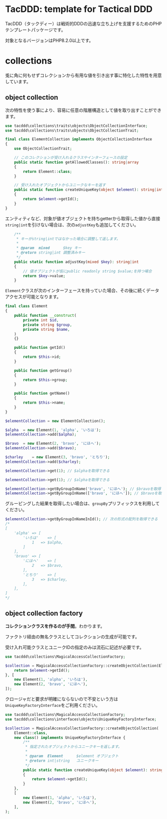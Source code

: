 # TacDDD: template for Tactical DDD

TacDDD（タックディー）は戦術的DDDの迅速な立ち上げを支援するためのPHPテンプレートパッケージです。

対象となるバージョンはPHP8.2.0以上です。

# collections

兎に角に何もせずコレクションから有用な値を引き出す事に特化した特性を用意しています。

## object collection

次の特性を使う事により、容易に任意の階層構造として値を取り出すことができます。

```php
use tacddd\collections\traits\objects\ObjectCollectionInterface;
use tacddd\collections\traits\objects\ObjectCollectionTrait;

final class ElementCollection implements ObjectCollectionInterface
{
    use ObjectCollectionTrait;

    // このコレクションが受け入れるクラスやインターフェースの設定
    public static function getAllowedClasses(): string|array
    {
        return Element::class;
    }

    // 受け入れたオブジェクトからユニークなキーを返す
    public static function createUniqueKey(object $element): string|int
    {
        return $element->getId();
    }
}
```

エンティティなど、対象が値オブジェクトを持ちgetterから取得した値から直接`string|int`を引けない場合は、次の`adjustKey`も追加してください。

```php
    /**
     * キーがstring|intではなかった場合に調整して返します。
     *
     * @param  mixed      $key キー
     * @return string|int 調整済みキー
     */
    public static function adjustKey(mixed $key): string|int
    {
        // 値オブジェクトが仮にpublic readonly string $value;を持つ場合
        return $key->value;
    }
```

`Element`クラスが次のインターフェースを持っていた場合、その後に続くデータアクセスが可能となります。

```php
final class Element
{
    public function __construct(
        private int $id,
        private string $group,
        private string $name,
    )
    {}

    public function getId()
    {
        return $this->id;
    }

    public function getGroup()
    {
        return $this->group;
    }

    public function getName()
    {
        return $this->name;
    }
}
```

```php
$elementCollection = new ElementCollection();

$alpha  = new Element(1, 'alpha', 'いろは');
$elementCollection->add($alpha);

$bravo  = new Element(2, 'bravo', 'にほへ');
$elementCollection->add($bravo);

$charley    = new Element(3, 'bravo', 'とちり');
$elementCollection->add($charley);

$elementCollection->get(1); // $alphaを取得できる

$elementCollection->get(1); // $alphaを取得できる

$elementCollection->getByGroupInName('bravo', 'にほへ'); // $bravoを取得できる
$elementCollection->getByGroupInName(['bravo', 'にほへ']); // $bravoを取得できる
```

グルーピングした結果を取得したい場合は、`groupBy`プリフィックスを利用してください。

```php
$elementCollection->getByGroupInNameInId(); // 次の形式の配列を取得できる
/*
[
    'alpha' => [
        'いろは'    => [
            1   => $alpha,
        ]
    ],
    'bravo' => [
        'にほへ'    => [
            2   => $bravo,
        ],
        'とちり'    => [
            3   => $charley,
        ],
    ],
]
*/
```

## object collection factory

**コレクションクラスを作るのが手間**。わかります。

ファクトリ経由の無名クラスとしてコレクションの生成が可能です。

受け入れ可能クラスとユニークIDの指定のみは流石に記述が必要です。

```php
use tacddd\collections\MagicalAccessCollectionFactory;

$collection = MagicalAccessCollectionFactory::createObjectCollection(Element::class, function(Element $element): string|int {
    return $element->getId();
}, [
    new Element(1, 'alpha', 'いろは'),
    new Element(2, 'bravo', 'にほへ'),
]);
```

クロージャだと要求が明確にならないので不安という方は`UniqueKeyFactoryInterface`をご利用ください。

```php
use tacddd\collections\MagicalAccessCollectionFactory;
use tacddd\collections\interfaces\objects\UniqueKeyFactoryInterface;

$collection = MagicalAccessCollectionFactory::createObjectCollection(
    Element::class,
    new class() implements UniqueKeyFactoryInterface {
        /**
         * 指定されたオブジェクトからユニークキーを返します。
         *
         * @param  Element      $element オブジェクト
         * @return int|string   ユニークキー
         */
        public static function createUniqueKey(object $element): string|int
        {
            return $element->getId();
        }
    },
    [
        new Element(1, 'alpha', 'いろは'),
        new Element(2, 'bravo', 'にほへ'),
    ],
);
```
